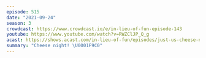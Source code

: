 ```yaml
---
episode: 515
date: "2021-09-24"
season: 3
crowdcast: https://www.crowdcast.io/e/in-lieu-of-fun-episode-143
youtube: https://www.youtube.com/watch?v=RWZClJP_Q_g
acast: https://shows.acast.com/in-lieu-of-fun/episodes/just-us-cheese-night-2
summary: "Cheese night! \U0001F9C0"
---
```

